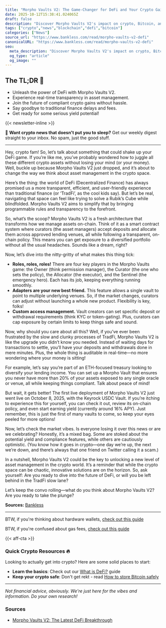 ```yaml
---
title: "Morpho Vaults V2: The Game-Changer for DeFi and Your Crypto Gains"
date: 2025-10-12T15:38:41.024065Z
draft: false
description: "Discover Morpho Vaults V2's impact on crypto, Bitcoin, and DeFi. Learn how this innovative architecture is reshaping asset management."
tags: ["crypto","news","blockchain","defi","bitcoin"]
categories: ["News"]
source_url: "https://www.bankless.com/read/morpho-vaults-v2-defi"
canonicalURL: "https://www.bankless.com/read/morpho-vaults-v2-defi"
seo:
  meta_description: "Discover Morpho Vaults V2's impact on crypto, Bitcoin, and DeFi. Learn how this innovative architecture is reshaping asset management."
  og_type: "article"
  og_image: ""
---
```


## The TL;DR 📝

- Unleash the power of DeFi with Morpho Vaults V2.
- Experience real-time transparency in asset management.
- Join the future of compliant crypto gains without hassle.
- Say goodbye to traditional finance delays and fees.
- Get ready for some serious yield potential!

{{< newsletter-inline >}}

📧 **Want crypto news that doesn't put you to sleep?** Get our weekly digest straight to your inbox. No spam, just the good stuff.

---

Hey, crypto fam! So, let’s talk about something that could shake up your DeFi game. If you’re like me, you’ve probably wondered how to juggle all these different crypto assets without losing your mind (or your money). Well, buckle up because Morpho Vaults V2 just dropped, and it’s about to change the way we think about asset management in the crypto space.

Here’s the thing: the world of DeFi (Decentralized Finance) has always promised us a more transparent, efficient, and user-friendly experience than traditional finance (or ‘TradFi’, as the cool kids say). But let’s be real, navigating that space can feel like trying to solve a Rubik’s Cube while blindfolded. Morpho Vaults V2 aims to simplify that by bringing programmable rules and transparency to the forefront.

So, what’s the scoop? Morpho Vaults V2 is a fresh architecture that transforms how we manage assets on-chain. Think of it as a smart contract system where curators (the asset managers) accept deposits and allocate them across approved lending venues, all while following a transparent, on-chain policy. This means you can get exposure to a diversified portfolio without all the usual headaches. Sounds like a dream, right?

Now, let’s dive into the nitty-gritty of what makes this thing tick:
- **Roles, roles, roles!** There are four key players in the Morpho Vaults game: the Owner (think permission manager), the Curator (the one who sets the policy), the Allocator (the executor), and the Sentinel (the emergency hero). Each has its job, keeping everything running smoothly.
- **Adapters are your new best friend.** This feature allows a single vault to point to multiple underlying venues. So, if the market changes, curators can adjust without launching a whole new product. Flexibility is key, folks!
- **Custom access management.** Vault creators can set specific deposit or withdrawal requirements (think KYC or token-gating). Plus, curators can cap exposure by certain limits to keep things safe and sound.

Now, why should you care about all this? Well, if you’ve ever been frustrated by the slow and clunky processes of TradFi, Morpho Vaults V2 is like the upgrade you didn’t know you needed. Instead of waiting days for transactions to settle, you’ll have your deposits and withdrawals done in mere minutes. Plus, the whole thing is auditable in real-time—no more wondering where your money is sitting!

For example, let’s say you’re part of an ETH-focused treasury looking to diversify your lending income. You can set up a Morpho Vault that ensures you never have more than 20% of your assets exposed to any single oracle or venue, all while keeping things compliant. Talk about peace of mind!

But wait, it gets better! The first live deployment of Morpho Vaults V2 just went live on October 8, 2025, with the Keyrock USDC Vault. If you’re itching to experience this for yourself, you can check it out, review its on-chain policy, and even start earning yield (currently around 16% APY). Just remember, this is just the first of many vaults to come, so keep your eyes peeled for more options!

Now, let’s check the market vibes. Is everyone losing it over this news or are we celebrating? Honestly, it’s a mixed bag. Some are stoked about the potential yield and compliance features, while others are cautiously optimistic. (You know how it goes in crypto—one day we’re up, the next we’re down, and there’s always that one friend on Twitter calling it a scam.) 

In a nutshell, Morpho Vaults V2 could be the key to unlocking a new level of asset management in the crypto world. It’s a reminder that while the crypto space can be chaotic, innovative solutions are on the horizon. So, ask yourself: Are you ready to dive into the future of DeFi, or will you be left behind in the TradFi slow lane? 

Let’s keep the convo rolling—what do you think about Morpho Vaults V2? Are you ready to take the plunge?

**Sources:** [Bankless](https://www.bankless.com/read/morpho-vaults-v2-defi)

---

BTW, if you're thinking about hardware wallets, [check out this guide](/pages/best-hardware-wallets/)

BTW, if you're confused about gas fees, [check out this guide](/pages/ethereum-gas-fees-guide/)

{{< aff-cta >}}

### Quick Crypto Resources 🔥

Looking to actually get into crypto? Here are some solid places to start:
- **Learn the basics**: Check out our [What is DeFi?](/pages/what-is-defi/) guide
- **Keep your crypto safe**: Don't get rekt - read [How to store Bitcoin safely](/pages/how-to-store-bitcoin-safely/)


---

_Not financial advice, obviously. We're just here for the vibes and information. Do your own research!_

### Sources
- [Morpho Vaults V2: The Latest DeFi Breakthrough](https://www.bankless.com/read/morpho-vaults-v2-defi)

